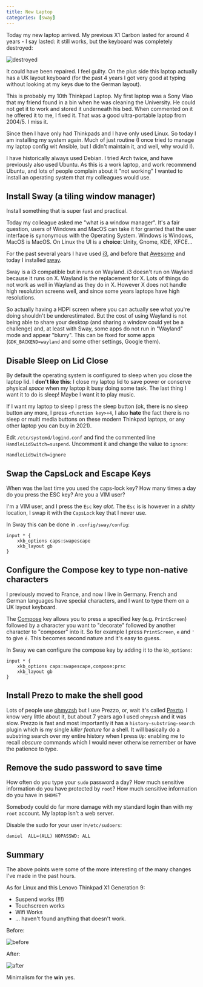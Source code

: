 ```yaml
---
title: New Laptop
categories: [sway]
---
```

Today my new laptop arrived. My previous X1 Carbon lasted for around 4 years -
I say lasted: it still works, but the keyboard was completely destroyed:

![destroyed](/images/2021-11-11/compare.png)

It could have been repaired. I feel guilty. On the plus side this laptop
actually has a UK layout keyboard (for the past 4 years I got very good at
typing without looking at my keys due to the German layout).

This is probably my 10th Thinkpad Laptop. My first laptop was a Sony Viao that
my friend found in a bin when he was cleaning the University. He could not get it
to work and stored it underneath his bed. When commented on it he offered it to me, I
fixed it. That was a good ultra-portable laptop from 2004/5. I miss it.

Since then I have only had Thinkpads and I have only used Linux. So today I am
installing my system again. Much of just routine (I once tried to manage my
laptop config wit Ansible, but I didn't maintain it, and well, why would I).

I have historically always used Debian. I tried Arch twice, and have
previously also used Ubuntu. As this is a work laptop, and work recommend
Ubuntu, and lots of people complain about it "not working" I wanted to install
an operating system that my colleagues would use.

## Install Sway (a tiling window manager)

Install something that is super fast and practical.

Today my colleague asked me "what is a window manager". It's a fair
question, users of Windows and MacOS can take it for granted that the user
interface is synonymous with the Operating System. Windows is Windows, MacOS
is MacOS. On Linux the UI is a **choice**: Unity, Gnome, KDE, XFCE...

For the past several years I have used [i3](http://i3wm.org), and before that
[Awesome](http://awesomewm.org) and today I installed [sway](http://swaywm.org).

Sway is a i3 compatible but in runs on Wayland. i3 doesn't run on Wayland
because it runs on X. Wayland is the replacement for X. Lots of things do not
work as well in Wayland as they do in X. However X does not handle high
resolution screens well, and since some years laptops have high resolutions.

So actually having a HDPI screen where you can actually see what you're doing
shouldn't be underestimated. But the cost of using Wayland is not being able to
share your desktop (and sharing a window could yet be a challenge) and, at
least with Sway, some apps do not run in "Wayland" mode and appear "blurry".
This can be fixed for some apps (`GDK_BACKEND=wayland` and some other
settings, Google them).

## Disable Sleep on Lid Close

By default the operating system is configured to sleep when you close the
laptop lid. I **don't like this**: I close my laptop lid to save power or conserve
physical _space_ when my laptop it busy doing some task. The last thing I want
it to do is sleep! Maybe I want it to play music.

If I want my laptop to sleep I press the sleep button (ok, there is no sleep
button any more, I press `<function key>+4`, I also **hate** the fact there is
no sleep or multi media buttons on these modern Thinkpad laptops, or any other
laptop you can buy in 2021).

Edit `/etc/systemd/logind.conf` and find the commented line
`HandleLidSwitch=suspend`. Uncomment it and change the value to `ignore`:

```
HandleLidSwitch=ignore
```

## Swap the CapsLock and Escape Keys

When was the last time you used the caps-lock key? How many times a day do you
press the ESC key? Are you a VIM user?

I'm a VIM user, and I press the `Esc` key _alot_. The `Esc` is is however in a
_shitty_ location, I swap it with the `CapsLock` key that I never use.

In Sway this can be done in `.config/sway/config`:

```
input * {
    xkb_options caps:swapescape
    xkb_layout gb
}
```

## Configure the Compose key to type non-native characters

I previously moved to France, and now I live in Germany. French and German
languages have special characters, and I want to type them on a UK layout
keyboard.

The [Compose](https://en.wikipedia.org/wiki/Compose_key) key allows you to
press a specified key (e.g. `PrintScreen`) followed by a character you want to
"decorate" followed by another character to "composer" into it. So for example
I press `PrintScreen`, `e` and `'` to give `é`. This becomes second nature and
it's easy to guess.

In Sway we can configure the compose key by adding it to the `kb_options`:

```
input * {
    xkb_options caps:swapescape,compose:prsc
    xkb_layout gb
}
```

## Install Prezo to make the shell good

Lots of people use [ohmyzsh](https://ohmyz.sh) but I use Prezzo, or, wait it's called
[Prezto](https://github.com/sorin-ionescu/prezto). I know very little about
it, but about 7 years ago I used `ohmyzsh` and it was slow. Prezzo is fast and
most importantly it has a `history-substring-search` plugin which is my
single *killer feature* for a shell. It will basically do a substring search
over my entire history when I press `Up`: enabling me to recall _obscure_
commands which I would never otherwise remember or have the patience to type.

## Remove the sudo password to save time

How often do you type your `sudo` password a day? How much sensitive
information do you have protected by `root`? How much sensitive information do
you have in `$HOME`?

Somebody could do far more damage with my standard login than with my `root`
account. My laptop isn't a web server.

Disable the sudo for your user in`/etc/sudoers`:

```
daniel  ALL=(ALL) NOPASSWD: ALL
```

## Summary

The above points were some of the more interesting of the many changes I've
made in the past hours.

As for Linux and this Lenovo Thinkpad X1 Generation 9:

- Suspend works (!!!)
- Touchscreen works
- Wifi Works
- ... haven't found anything that doesn't work.

Before:

![before](/images/2021-11-11/before.png)

After:

![after](/images/2021-11-11/after.png)

Minimalism for the **win** yes.
